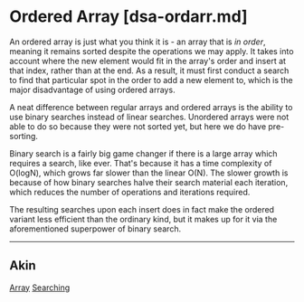 # Ordered Array [dsa-ordarr.md]

An ordered array is just what you think it is - an array that is _in order_,
meaning it remains sorted despite the operations we may apply. It takes into
account where the new element would fit in the array's order and insert at that
index, rather than at the end. As a result, it must first conduct a search to
find that particular spot in the order to add a new element to, which is the
major disadvantage of using ordered arrays.

A neat difference between regular arrays and ordered arrays is the ability to
use binary searches instead of linear searches. Unordered arrays were not able
to do so because they were not sorted yet, but here we do have pre-sorting.

Binary search is a fairly big game changer if there is a large array which
requires a search, like ever. That's because it has a time complexity of
O(logN), which grows far slower than the linear O(N). The slower growth is
because of how binary searches halve their search material each iteration, which
reduces the number of operations and iterations required.

The resulting searches upon each insert does in fact make the ordered variant
less efficient than the ordinary kind, but it makes up for it via the
aforementioned superpower of binary search.

---

## Akin
[Array](dsa-array.md)
[Searching](dsa-search.md)
